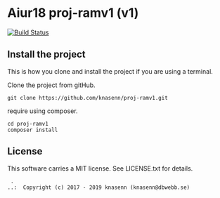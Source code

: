 Aiur18 proj-ramv1 (v1)
==================================
[![Build Status](https://travis-ci.org/knasenn/proj-ramv1.svg?branch=master)](https://travis-ci.org/knasenn/proj-ramv1)



Install the project
------------------------------------
This is how you clone and install the project if you are using a terminal.


Clone the project from gitHub.

```
git clone https://github.com/knasenn/proj-ramv1.git
```

require using composer.

```
cd proj-ramv1
composer install
```



License
------------------

This software carries a MIT license. See LICENSE.txt for details.



```
 .  
..:  Copyright (c) 2017 - 2019 knasenn (knasenn@dbwebb.se)
```
